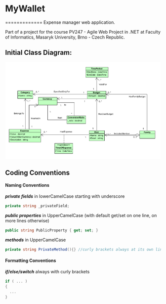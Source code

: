 # MyWallet #
=============
Expense manager web application. 

Part of a project for the course PV247 - Agile Web Project in .NET at Faculty of Informatics, Masaryk University, Brno - Czech Republic.

## Initial Class Diagram: ##

![alt tag](https://raw.githubusercontent.com/sutrkiller/MyWallet/master/class-diagram.png)


## Coding Conventions ##

#### Naming Conventions ####

***private fields*** in lowerCamelCase starting with underscore  
```c#
private string _privateField;
```

***public properties*** in UpperCamelCase (with default get/set on one line, on more lines otherwise)  
```c#
public string PublicProperty { get; set; }
```

***methods*** in UpperCamelCase  
```c# 
private string PrivateMethod(){} //curly brackets always at its own line 
```

#### Formatting Conventions ####

***if/else/switch*** always with curly brackets  
```c# 
if ( ... )
{
  ...  
}
```  

